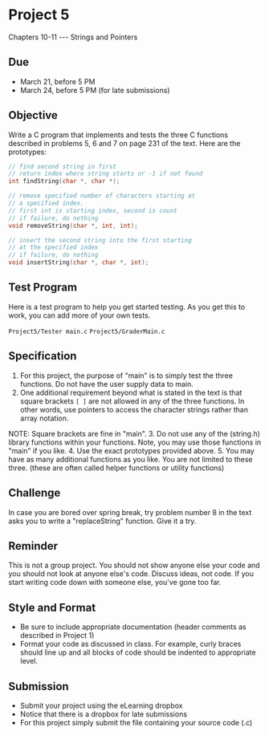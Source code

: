 # Project 5

Chapters 10-11 --- Strings and Pointers

## Due
* March 21, before 5 PM
* March 24, before 5 PM (for late submissions) 

## Objective

Write a C program that implements and tests the three C functions described in 
problems 5, 6 and 7 on page 231 of the text. Here are the prototypes:

```C
// find second string in first
// return index where string starts or -1 if not found
int findString(char *, char *);

// remove specified number of characters starting at
// a specified index.
// first int is starting index, second is count
// if failure, do nothing
void removeString(char *, int, int);

// insert the second string into the first starting
// at the specified index
// if failure, do nothing
void insertString(char *, char *, int);
```

## Test Program

Here is a test program to help you get started testing. As you get this to 
work, you can add more of your own tests.

`Project5/Tester main.c`
`Project5/GraderMain.c`

## Specification
1. For this project, the purpose of "main" is to simply test the three 
functions. Do not have the user supply data to main.
2. One additional requirement beyond what is stated in the text is that square 
brackets `[ ]` are not allowed in any of the three functions. In other words, 
use pointers to access the character strings rather than array notation.

NOTE: Square brackets are fine in "main".
3. Do not use any of the (string.h) library functions within your functions. 
Note, you may use those functions in "main" if you like.
4. Use the exact prototypes provided above.
5. You may have as many additional functions as you like. You are not limited 
to these three. (these are often called helper functions or utility functions)

## Challenge
In case you are bored over spring break, try problem number 8 in the text 
asks you to write a "replaceString" function. Give it a try.

## Reminder
This is not a group project. You should not show anyone else your code and you 
should not look at anyone else's code. Discuss ideas, not code. If you start
writing code down with someone else, you've gone too far.

## Style and Format
* Be sure to include appropriate documentation (header comments as described in 
Project 1)
* Format your code as discussed in class. For example, curly braces should line 
up and all blocks of code should be indented to appropriate level.

## Submission
* Submit your project using the eLearning dropbox
* Notice that there is a dropbox for late submissions
* For this project simply submit the file containing your source code (.c)
